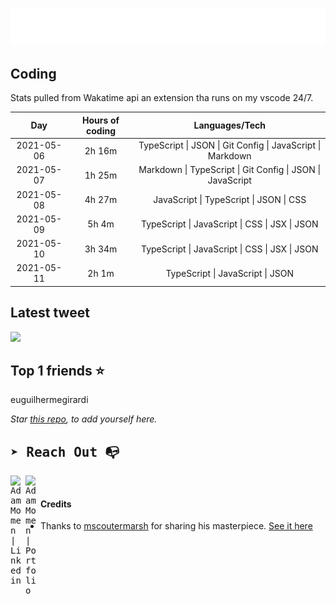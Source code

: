
![test image size](/assets/welcome_message.gif)

## Coding
Stats pulled from Wakatime api an extension tha runs on my vscode 24/7.

|Day|Hours of coding|Languages/Tech|
|:-:|:-:|:-:|
|2021-05-06|2h 16m|TypeScript &#124; JSON &#124; Git Config &#124; JavaScript &#124; Markdown|
|2021-05-07|1h 25m|Markdown &#124; TypeScript &#124; Git Config &#124; JSON &#124; JavaScript|
|2021-05-08|4h 27m|JavaScript &#124; TypeScript &#124; JSON &#124; CSS|
|2021-05-09|5h 4m|TypeScript &#124; JavaScript &#124; CSS &#124; JSX &#124; JSON|
|2021-05-10|3h 34m|TypeScript &#124; JavaScript &#124; CSS &#124; JSX &#124; JSON|
|2021-05-11|2h 1m|TypeScript &#124; JavaScript &#124; JSON|

## Latest tweet
[<img src="<tweet-image-url>" width="400">](<tweet-url>)

## Top 1 friends ⭐️
euguilhermegirardi

*Star [this repo](https://github.com/AdamMomen/AdamMomen), to add yourself here.*


<samp>

## ➤ Reach Out :mailbox_with_no_mail:

>
  <a href="https://www.linkedin.com/in/adam-momen-99596275/">
     <img align="left" alt="Adam Momen | Linkedin" width="24px" src="./assets/Linkedin.svg" />
   </a>

   <a href="https://adammomen.com/">
     <img align="left" alt="Adam Momen | Portfolio" width="24px" src="./assets/web.svg" />
   </a>

</samp>

<br>

#### Credits
* Thanks to [mscoutermarsh](https://github.com/mscoutermarsh) for sharing his masterpiece. [See it here](https://github.com/mscoutermarsh/mscoutermarsh)